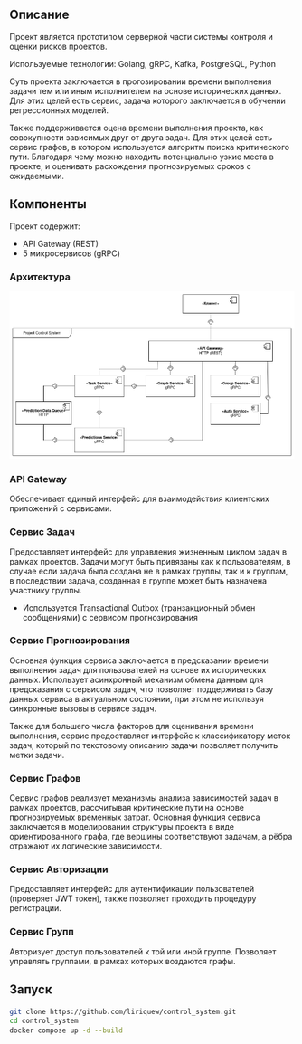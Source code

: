 ## Описание

Проект является прототипом серверной части системы контроля и оценки рисков проектов.

Используемые технологии: Golang, gRPC, Kafka, PostgreSQL, Python

Суть проекта заключается в прогозировании времени выполнения задачи тем или иным исполнителем на основе исторических данных. Для этих целей есть сервис, задача которого заключается в обучении регрессионных моделей.

Также поддерживается оцена времени выполнения проекта, как совокупности зависимых друг от друга задач. Для этих целей есть сервис графов, в котором используется алгоритм поиска критического пути. Благодаря чему можно находить потенциально узкие места в проекте, и оценивать расхождения прогнозируемых сроков с ожидаемыми.


## Компоненты

Проект содержит:
- API Gateway (REST)
- 5 микросервисов (gRPC)

### Архитектура
![UML диаграмма компонентов](./assets/service_arch.drawio.png "Logo Title Text 1")

### API Gateway
Обеспечивает единый интерфейс для взаимодействия клиентских приложений с сервисами.

### Сервис Задач
Предоставляет интерфейс для управления жизненным циклом задач в рамках проектов. Задачи могут быть привязаны как к пользователям, в случае если задача была создана не в рамках группы, так и к группам, в последствии задача, созданная в группе может быть назначена участнику группы.

- Используется Transactional Outbox (транзакционный обмен сообщениями) с сервисом прогнозирования

### Сервис Прогнозирования
Основная функция сервиса заключается в предсказании времени выполнения задач для пользователей на основе их исторических данных. Использует асинхронный механизм обмена данным для предсказания с сервисом задач, что позволяет поддерживать базу данных сервиса в актуальном состоянии, при этом не используя синхронные вызовы в сервисе задач.

Также для большего числа факторов для оценивания времени выполнения, сервис предоставляет интерфейс к классификатору меток задач, который по текстовому описанию задачи позволяет получить метки задачи.

### Сервис Графов
Сервис графов реализует механизмы анализа зависимостей задач в рамках проектов, рассчитывая критические пути на основе прогнозируемых временных затрат. Основная функция сервиса заключается в моделировании структуры проекта в виде ориентированного графа, где вершины соответствуют задачам, а рёбра отражают их логические зависимости.

### Сервис Авторизации
Предоставляет интерфейс для аутентификации пользователей (проверяет JWT токен), также позволяет проходить процедуру регистрации.

### Сервис Групп
Авторизует доступ пользователей к той или иной группе. Позволяет управлять группами, в рамках которых воздаются графы.

## Запуск
```bash
git clone https://github.com/liriquew/control_system.git
cd control_system
docker compose up -d --build
```
